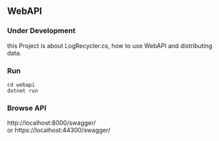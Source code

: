 
## WebAPI

### Under Development
this Project is about LogRecycler.cs, how to use WebAPI and distributing data.

### Run

```
cd webapi
dotnet run
```

### Browse API

 http://localhost:8000/swagger/  
 or https://localhost:44300/swagger/

